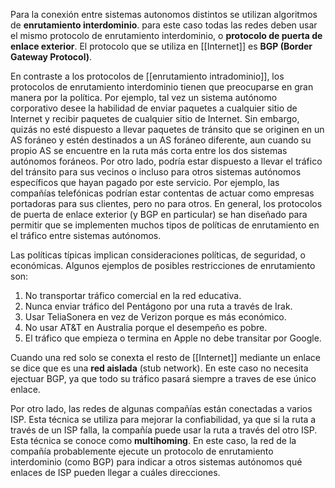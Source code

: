 Para la conexión entre sistemas autonomos distintos se utilizan algoritmos de **enrutamiento interdominio**. para este caso todas las redes deben usar el mismo protocolo de enrutamiento interdominio, o **protocolo de puerta de enlace exterior**. El protocolo que se utiliza en [[Internet]] es **BGP (Border Gateway Protocol)**.

En contraste a los protocolos de [[enrutamiento intradominio]], los protocolos de enrutamiento interdominio tienen que preocuparse en gran manera por la política. Por ejemplo, tal vez un sistema autónomo corporativo desee la habilidad de enviar paquetes a cualquier sitio de Internet y recibir paquetes de cualquier sitio de Internet. Sin embargo, quizás no esté dispuesto a llevar paquetes de tránsito que se originen en un AS foráneo y estén destinados a un AS foráneo diferente, aun cuando su propio AS se encuentre en la ruta más corta entre los dos sistemas autónomos foráneos. Por otro lado, podría estar dispuesto a llevar el tráfico del tránsito para sus vecinos o incluso para otros sistemas autónomos específicos que hayan pagado por este servicio. Por ejemplo, las compañías telefónicas podrían estar contentas de actuar como empresas portadoras para sus clientes, pero no para otros. En general, los protocolos de puerta de enlace exterior (y BGP en particular) se han diseñado para permitir que se implementen muchos tipos de políticas de enrutamiento en el tráfico entre sistemas autónomos.

Las políticas típicas implican consideraciones políticas, de seguridad, o económicas. Algunos ejemplos de posibles restricciones de enrutamiento son:
1. No transportar tráfico comercial en la red educativa. 
2. Nunca enviar tráfico del Pentágono por una ruta a través de Irak. 
3. Usar TeliaSonera en vez de Verizon porque es más económico. 
4. No usar AT&T en Australia porque el desempeño es pobre. 
5. El tráfico que empieza o termina en Apple no debe transitar por Google.

Cuando una red solo se conexta el resto de [[Internet]] mediante un enlace se dice que es una **red aislada** (stub network). En este caso no necesita ejectuar BGP, ya que todo su tráfico pasará siempre a traves de ese único enlace.

Por otro lado, las redes de algunas compañías están conectadas a varios ISP. Esta técnica se utiliza para mejorar la confiabilidad, ya que si la ruta a través de un ISP falla, la compañía puede usar la ruta a través del otro ISP. Esta técnica se conoce como **multihoming**. En este caso, la red de la compañía probablemente ejecute un protocolo de enrutamiento interdominio (como BGP) para indicar a otros sistemas autónomos qué enlaces de ISP pueden llegar a cuáles direcciones.